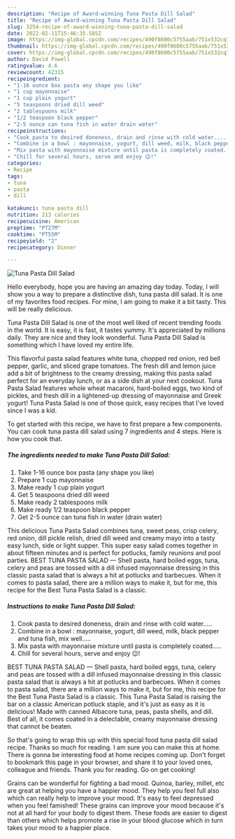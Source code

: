 ```yaml
---
description: "Recipe of Award-winning Tuna Pasta Dill Salad"
title: "Recipe of Award-winning Tuna Pasta Dill Salad"
slug: 3254-recipe-of-award-winning-tuna-pasta-dill-salad
date: 2022-02-11T15:46:35.585Z
image: https://img-global.cpcdn.com/recipes/490f8600c5755aab/751x532cq70/tuna-pasta-dill-salad-recipe-main-photo.jpg
thumbnail: https://img-global.cpcdn.com/recipes/490f8600c5755aab/751x532cq70/tuna-pasta-dill-salad-recipe-main-photo.jpg
cover: https://img-global.cpcdn.com/recipes/490f8600c5755aab/751x532cq70/tuna-pasta-dill-salad-recipe-main-photo.jpg
author: David Powell
ratingvalue: 4.6
reviewcount: 42315
recipeingredient:
- "1-16 ounce box pasta any shape you like"
- "1 cup mayonnaise"
- "1 cup plain yogurt"
- "5 teaspoons dried dill weed"
- "2 tablespoons milk"
- "1/2 teaspoon black pepper"
- "2-5 ounce can tuna fish in water drain water"
recipeinstructions:
- "Cook pasta to desired doneness, drain and rinse with cold water....."
- "Combine in a bowl : mayonnaise, yogurt, dill weed, milk, black pepper and tuna fish, mix well....."
- "Mix pasta with mayonnaise mixture until pasta is completely coated....."
- "Chill for several hours, serve and enjoy 😉!"
categories:
- Recipe
tags:
- tuna
- pasta
- dill

katakunci: tuna pasta dill 
nutrition: 213 calories
recipecuisine: American
preptime: "PT27M"
cooktime: "PT55M"
recipeyield: "2"
recipecategory: Dinner

---
```



![Tuna Pasta Dill Salad](https://img-global.cpcdn.com/recipes/490f8600c5755aab/751x532cq70/tuna-pasta-dill-salad-recipe-main-photo.jpg)

Hello everybody, hope you are having an amazing day today. Today, I will show you a way to prepare a distinctive dish, tuna pasta dill salad. It is one of my favorites food recipes. For mine, I am going to make it a bit tasty. This will be really delicious.

Tuna Pasta Dill Salad is one of the most well liked of recent trending foods in the world. It is easy, it is fast, it tastes yummy. It's appreciated by millions daily. They are nice and they look wonderful. Tuna Pasta Dill Salad is something which I have loved my entire life.

This flavorful pasta salad features white tuna, chopped red onion, red bell pepper, garlic, and sliced grape tomatoes. The fresh dill and lemon juice add a bit of brightness to the creamy dressing, making this pasta salad perfect for an everyday lunch, or as a side dish at your next cookout. Tuna Pasta Salad features whole wheat macaroni, hard-boiled eggs, two kind of pickles, and fresh dill in a lightened-up dressing of mayonnaise and Greek yogurt! Tuna Pasta Salad is one of those quick, easy recipes that I&#39;ve loved since I was a kid.


To get started with this recipe, we have to first prepare a few components. You can cook tuna pasta dill salad using 7 ingredients and 4 steps. Here is how you cook that.

<!--inarticleads1-->

##### The ingredients needed to make Tuna Pasta Dill Salad:

1. Take 1-16 ounce box pasta (any shape you like)
1. Prepare 1 cup mayonnaise
1. Make ready 1 cup plain yogurt
1. Get 5 teaspoons dried dill weed
1. Make ready 2 tablespoons milk
1. Make ready 1/2 teaspoon black pepper
1. Get 2-5 ounce can tuna fish in water (drain water)


This delicious Tuna Pasta Salad combines tuna, sweet peas, crisp celery, red onion, dill pickle relish, dried dill weed and creamy mayo into a tasty easy lunch, side or light supper. This super easy salad comes together in about fifteen minutes and is perfect for potlucks, family reunions and pool parties. BEST TUNA PASTA SALAD — Shell pasta, hard boiled eggs, tuna, celery and peas are tossed with a dill infused mayonnaise dressing in this classic pasta salad that is always a hit at potlucks and barbecues. When it comes to pasta salad, there are a million ways to make it, but for me, this recipe for the Best Tuna Pasta Salad is a classic. 

<!--inarticleads2-->

##### Instructions to make Tuna Pasta Dill Salad:

1. Cook pasta to desired doneness, drain and rinse with cold water.....
1. Combine in a bowl : mayonnaise, yogurt, dill weed, milk, black pepper and tuna fish, mix well.....
1. Mix pasta with mayonnaise mixture until pasta is completely coated.....
1. Chill for several hours, serve and enjoy 😉!


BEST TUNA PASTA SALAD — Shell pasta, hard boiled eggs, tuna, celery and peas are tossed with a dill infused mayonnaise dressing in this classic pasta salad that is always a hit at potlucks and barbecues. When it comes to pasta salad, there are a million ways to make it, but for me, this recipe for the Best Tuna Pasta Salad is a classic. This Tuna Pasta Salad is raising the bar on a classic American potluck staple, and it&#39;s just as easy as it is delicious! Made with canned Albacore tuna, peas, pasta shells, and dill. Best of all, it comes coated in a delectable, creamy mayonnaise dressing that cannot be beaten. 

So that's going to wrap this up with this special food tuna pasta dill salad recipe. Thanks so much for reading. I am sure you can make this at home. There is gonna be interesting food at home recipes coming up. Don't forget to bookmark this page in your browser, and share it to your loved ones, colleague and friends. Thank you for reading. Go on get cooking!

Grains can be wonderful for fighting a bad mood. Quinoa, barley, millet, etc are great at helping you have a happier mood. They help you feel full also which can really help to improve your mood. It's easy to feel depressed when you feel famished! These grains can improve your mood because it's not at all hard for your body to digest them. These foods are easier to digest than others which helps promote a rise in your blood glucose which in turn takes your mood to a happier place.
